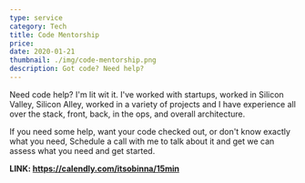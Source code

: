 ```yaml
---
type: service
category: Tech
title: Code Mentorship
price:
date: 2020-01-21
thumbnail: ./img/code-mentorship.png
description: Got code? Need help?
---
```


Need code help? I'm lit wit it. I've worked with startups, worked in Silicon Valley, Silicon Alley,
worked in a variety of projects and I have experience all over the stack, front, back, in the ops, and
overall architecture.

If you need some help, want your code checked out, or don't know exactly what you need, Schedule a call with me to talk about it and get we can assess what you need and get started.

**LINK: https://calendly.com/itsobinna/15min**
